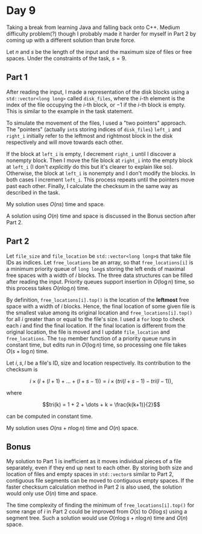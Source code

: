 # Day 9

Taking a break from learning Java and falling back onto C++. Medium difficulty problem(?) though I probably made it harder for myself in Part 2 by coming up with a different solution than brute force.

Let $`n`$ and $`s`$ be the length of the input and the maximum size of files or free spaces. Under the constraints of the task, $`s = 9`$.

## Part 1

After reading the input, I made a representation of the disk blocks using a `std::vector<long long>` called `disk_files`, where the $`i`$-th element is the index of the file occupying the $`i`$-th block, or $`-1`$ if the $`i`$-th block is empty. This is similar to the example in the task statement.

To simulate the movement of the files, I used a "two pointers" approach. The "pointers" (actually `int`s storing indices of `disk_files`) `left_i` and `right_i` initially refer to the leftmost and rightmost block in the disk respectively and will move towards each other.

If the block at `left_i` is empty, I decrement `right_i` until I discover a nonempty block. Then I move the file block at `right_i` into the empty block at `left_i` (I don't *explicitly* do this but it's clearer to explain like so). Otherwise, the block at `left_i` is nonempty and I don't modify the blocks. In both cases I increment `left_i`. This process repeats until the pointers move past each other. Finally, I calculate the checksum in the same way as described in the task.

My solution uses $`O(ns)`$ time and space.

A solution using $`O(n)`$ time and space is discussed in the Bonus section after Part 2.

## Part 2

Let `file_size` and `file_location` be `std::vector<long long>`s that take file IDs as indices. Let `free_locations` be an array, so that `free_locations[i]` is a minimum priority queue of `long long`s storing the left ends of maximal free spaces with a width of $`i`$ blocks. The three data structures can be filled after reading the input. Priority queues support insertion in $`O(\log n)`$ time, so this process takes $`O(n \log n)`$ time.

By definition, `free_locations[i].top()` is the location of the **leftmost** free space with a width of $`i`$ blocks. Hence, the final location of some given file is the smallest value among its original location and `free_locations[i].top()` for all $`i`$ greater than or equal to the file's size. I used a `for` loop to check each $`i`$ and find the final location. If the final location is different from the original location, the file is moved and I update `file_location` and `free_locations`. The `top` member function of a priority queue runs in constant time, but edits run in $`O(\log n)`$ time, so processing one file takes $`O(s + \log n)`$ time.

Let $`i,s,l`$ be a file's ID, size and location respectively. Its contribution to the checksum is

$$i \times (l + (l+1) + \dots + (l+s-1)) = i \times (tri(l+s-1) - tri(l-1)),$$

where

$$tri(k) = 1 + 2 + \dots + k = \frac{k(k+1)}{2}$$

can be computed in constant time.

My solution uses $`O(ns + n \log n)`$ time and $`O(n)`$ space.

## Bonus

My solution to Part 1 is inefficient as it moves individual pieces of a file separately, even if they end up next to each other. By storing both size and location of files and empty spaces in `std::vector`s similar to Part 2, contiguous file segments can be moved to contiguous empty spaces. If the faster checksum calculation method in Part 2 is also used, the solution would only use $`O(n)`$ time and space.

The time complexity of finding the minimum of `free_locations[i].top()` for some range of $`i`$ in Part 2 could be improved from $`O(s)`$ to $`O(\log s)`$ using a segment tree. Such a solution would use $`O(n \log s + n \log n)`$ time and $`O(n)`$ space.